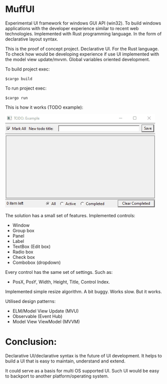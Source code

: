 # MuffUI
Experimental UI framework for windows GUI API (win32). To build windows applications with the developer experience similar to recent web technologies. Implemented with Rust programming language. In the form of declarative layout syntax.

This is the proof of concept project. Declarative UI. For the Rust language. To check how would be developing experience if use UI implemented with the model view update/mvvm. Global variables oriented development.

To build project exec:
```
$cargo build
```

To run project exec:
```
$cargo run
```

This is how it works (TODO example):

![ToDO example](/media/how-it-works.gif?raw=true "ToDO example on MuffUI")

The  solution has a small set of features.
Implemented controls:
* Window
* Group box
* Panel
* Label
* TextBox (Edit box)
* Radio box
* Check box
* Combobox (dropdown)

Every control has the same set of settings. Such as:
* PosX, PosY, Width, Height, Title, Control Index.

Implemented simple resize algorithm. A bit buggy. Works slow. But it works.

Utilised design patterns:
* ELM/Model View Update (MVU)
* Observable (Event Hub)
* Model View ViewModel (MVVM)

# Conclusion:

Declarative UI/declarative syntax is the future of UI development. It helps to build a UI that is easy to maintain, understand and extend.

It could serve as a basis for multi OS supported UI. Such UI would be easy to backport to another platform/operating system.
